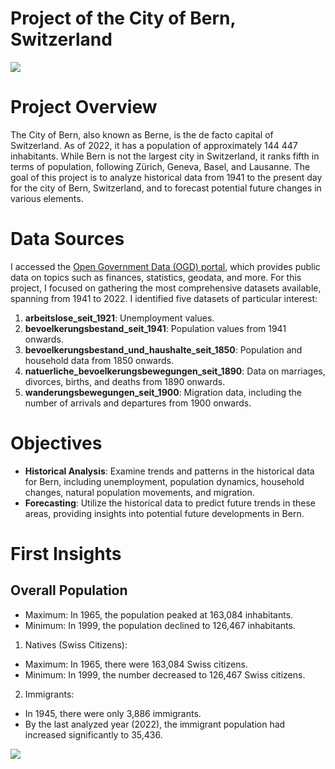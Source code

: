 # Project of the City of Bern, Switzerland

![](https://i.ibb.co/B6bHMh4/bern-stadt.jpg) 

# Project Overview
The City of Bern, also known as Berne, is the de facto capital of Switzerland. As of 2022, it has a population of approximately 144 447 inhabitants. While Bern is not the largest city in Switzerland, it ranks fifth in terms of population, following Zürich, Geneva, Basel, and Lausanne. 
The goal of this project is to analyze historical data from 1941 to the present day for the city of Bern, Switzerland, and to forecast potential future changes in various elements.

# Data Sources
I accessed the [Open Government Data (OGD) portal](https://www.bern.ch/open-government-data-ogd/ogd-nach-themen), which provides public data on topics such as finances, statistics, geodata, and more. For this project, I focused on gathering the most comprehensive datasets available, spanning from 1941 to 2022. I identified five datasets of particular interest:
1. **arbeitslose_seit_1921**: Unemployment values.
2. **bevoelkerungsbestand_seit_1941**: Population values from 1941 onwards.
3. **bevoelkerungsbestand_und_haushalte_seit_1850**: Population and household data from 1850 onwards.
4. **natuerliche_bevoelkerungsbewegungen_seit_1890**: Data on marriages, divorces, births, and deaths from 1890 onwards.
5. **wanderungsbewegungen_seit_1900**: Migration data, including the number of arrivals and departures from 1900 onwards.
  
# Objectives

- **Historical Analysis**: Examine trends and patterns in the historical data for Bern, including unemployment, population dynamics, household changes, natural population movements, and migration.
- **Forecasting**: Utilize the historical data to predict future trends in these areas, providing insights into potential future developments in Bern.

# First Insights
## Overall Population
- Maximum: In 1965, the population peaked at 163,084 inhabitants.
- Minimum: In 1999, the population declined to 126,467 inhabitants.
1. Natives (Swiss Citizens):
- Maximum: In 1965, there were 163,084 Swiss citizens.
- Minimum: In 1999, the number decreased to 126,467 Swiss citizens.
2. Immigrants:
- In 1945, there were only 3,886 immigrants.
- By the last analyzed year (2022), the immigrant population had increased significantly to 35,436.

![](https://i.ibb.co/T488hyn/graphics.jpg)
